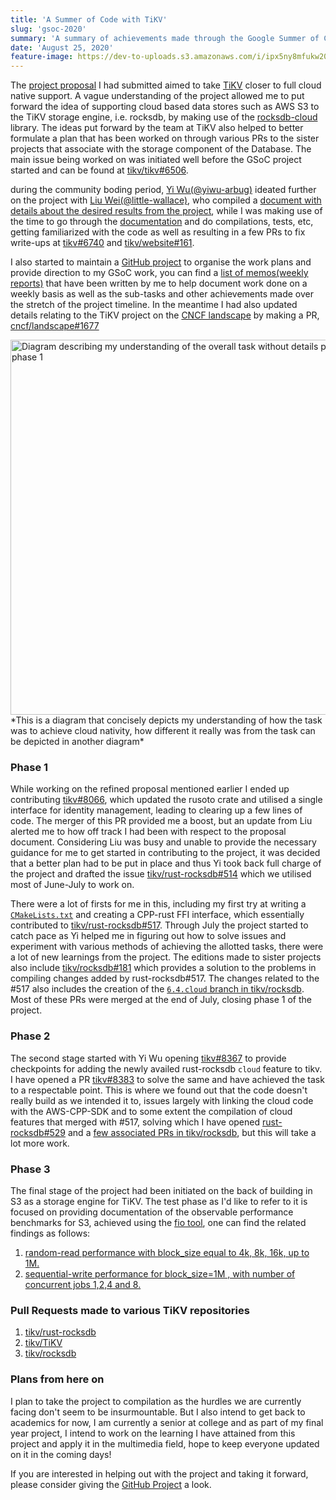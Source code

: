 ```yaml
---
title: 'A Summer of Code with TiKV'
slug: 'gsoc-2020'
summary: 'A summary of achievements made through the Google Summer of Code program with CNCF on the TiKV project'
date: 'August 25, 2020'
feature-image: https://dev-to-uploads.s3.amazonaws.com/i/ipx5ny8mfukw20tlqcmp.png
---
```

The [project proposal](https://drive.google.com/file/d/1_noqqI6e2nhQ3FFz-290K0OgzB7soN7u/view?usp=sharing) I had submitted aimed to take [TiKV](https://github.com/tikv/tikv) closer to full cloud native support. A vague understanding of the project allowed me to put forward the idea of supporting cloud based data stores such as AWS S3 to the TiKV storage engine, i.e. rocksdb, by making use of the [rocksdb-cloud](https://github.com/rockset/rocksdb-cloud) library. The ideas put forward by the team at TiKV also helped to better formulate a plan that has been worked on through various PRs to the sister projects that associate with the storage component of the Database. The main issue being worked on was initiated well before the GSoC project started and can be found at [tikv/tikv#6506](https://github.com/tikv/tikv/issues/6506).

during the community boding period, [Yi Wu(@yiwu-arbug)](https://github.com/yiwu-arbug) ideated further on the project with [Liu Wei(@little-wallace)](https://github.com/little-wallace), who compiled a [document with details about the desired results from the project](https://docs.google.com/document/d/1rEmexICjwWe02XHWOGqNBs6zA6QpFh11d-XBt5Pvp8M/edit?usp=sharing), while I was making use of the time to go through the [documentation](https://tikv.org/docs) and do compilations, tests, etc, getting familiarized with the code as well as resulting in a few PRs to fix write-ups at [tikv#6740](https://github.com/tikv/tikv/pull/6740) and [tikv/website#161](https://github.com/tikv/website/pull/161).

I also started to maintain a [GitHub project](https://github.com/users/de-sh/projects/1) to organise the work plans and provide direction to my GSoC work, you can find a [list of memos(weekly reports)](https://github.com/users/de-sh/projects/1#card-40733594) that have been written by me to help document work done on a weekly basis as well as the sub-tasks and other achievements made over the stretch of the project timeline. In the meantime I had also updated details relating to the TiKV project on the [CNCF landscape](http://l.cncf.io) by making a PR, [cncf/landscape#1677](https://github.com/cncf/landscape/pull/1677)

<img src="https://raw.githubusercontent.com/de-sh/tikv/side/images/tikv_cloud_native_ebs.png" align="left" height="600" width="550" alt="Diagram describing my understanding of the overall task without details prior to phase 1">
*This is a diagram that concisely depicts my understanding of how the task was to achieve cloud nativity, how different it really was from the task can be depicted in another diagram*

### Phase 1
While working on the refined proposal mentioned earlier I ended up contributing [tikv#8066](https://github.com/tikv/tikv/pull/8066), which updated the rusoto crate and utilised a single interface for identity management, leading to clearing up a few lines of code. The merger of this PR provided me a boost, but an update from Liu alerted me to how off track I had been with respect to the proposal document. Considering Liu was busy and unable to provide the necessary guidance for me to get started in contributing to the project, it was decided that a better plan had to be put in place and thus Yi took back full charge of the project and drafted the issue [tikv/rust-rocksdb#514](https://github.com/tikv/rust-rocksdb/issues/514) which we utilised most of June-July to work on.

There were a lot of firsts for me in this, including my first try at writing a [`CMakeLists.txt`](https://github.com/tikv/rust-rocksdb/blob/master/librocksdb_sys/librocksdb_cloud_sys/CMakeLists.txt) and creating a CPP-rust FFI interface, which essentially contributed to [tikv/rust-rocksdb#517](https://github.com/tikv/rust-rocksdb/pull/517). Through July the project started to catch pace as Yi helped me in figuring out how to solve issues and experiment with various methods of achieving the allotted tasks, there were a lot of new learnings from the project. The editions made to sister projects also include [tikv/rocksdb#181](https://github.com/tikv/rocksdb/pull/181) which provides a solution to the problems in compiling changes added by rust-rocksdb#517. The changes related to the #517 also includes the creation of the [`6.4.cloud` branch in tikv/rocksdb](https://github.com/tikv/rocksdb/pull/181). Most of these PRs were merged at the end of July, closing phase 1 of the project.

### Phase 2
The second stage started with Yi Wu opening [tikv#8367](https://github.com/tikv/tikv/issue/8367) to provide checkpoints for adding the newly availed rust-rocksdb `cloud` feature to tikv. I have opened a PR [tikv#8383](https://github.com/tikv/tikv/pull/8383) to solve the same and have achieved the task to a respectable point. This is where we found out that the code doesn't really build as we intended it to, issues largely with linking the cloud code with the AWS-CPP-SDK and to some extent the compilation of cloud features that merged with #517, solving which I have opened [rust-rocksdb#529](https://github.com/tikv/rust-rocksdb/pull/529) and a [few associated PRs in tikv/rocksdb](https://github.com/tikv/rocksdb/pulls?q=is%3Apr+author%3Ade-sh+fix), but this will take a lot more work.

### Phase 3
The final stage of the project had been initiated on the back of building in S3 as a storage engine for TiKV. The test phase as I'd like to refer to it is focused on providing documentation of the observable performance benchmarks for S3, achieved using the [fio tool](https://github.com/axboe/fio), one can find the related findings as follows:
1. [random-read performance with block_size equal to 4k, 8k, 16k, up to 1M.](https://gist.github.com/de-sh/92f1ca7d50675e07ea77d726b4764ec3)
2. [sequential-write performance for block_size=1M , with number of concurrent jobs 1,2,4 and 8.](https://gist.github.com/de-sh/58cfa07773cbb23baf0f2e378545d2b0)

### Pull Requests made to various TiKV repositories
1. [tikv/rust-rocksdb](https://github.com/tikv/rust-rocksdb/pulls?q=is%3Apr+author%3Ade-sh)
2. [tikv/TiKV](https://github.com/tikv/tikv/pulls?q=is%3Apr+author%3Ade-sh)
3. [tikv/rocksdb](https://github.com/tikv/rocksdb/pulls?q=is%3Apr+author%3Ade-sh)

### Plans from here on
I plan to take the project to compilation as the hurdles we are currently facing don't seem to be insurmountable. But I also intend to get back to academics for now, I am currently a senior at college and as part of my final year project, I intend to work on the learning I have attained from this project and apply it in the multimedia field, hope to keep everyone updated on it in the coming days!

If you are interested in helping out with the project and taking it forward, please consider giving the [GitHub Project](https://github.com/users/de-sh/projects/1) a look.